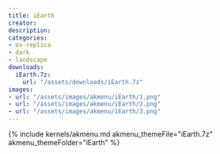 ```yaml
---
title: iEarth
creator:
description: 
categories:
- os-replica
- dark
- landscape
downloads:
  iEarth.7z:
    url: "/assets/downloads/iEarth.7z"
images:
- url: "/assets/images/akmenu/iEarth/1.png"
- url: "/assets/images/akmenu/iEarth/2.png"
- url: "/assets/images/akmenu/iEarth/3.png"
---
```


{% include kernels/akmenu.md akmenu_themeFile="iEarth.7z" akmenu_themeFolder="iEarth" %}
